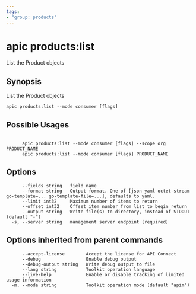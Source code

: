 ```yaml
---
tags:
- "group: products"
---
```

# apic products:list

List the Product objects

## Synopsis

List the Product objects

```
apic products:list --mode consumer [flags]
```

## Possible Usages

```

      apic products:list --mode consumer [flags] --scope org PRODUCT_NAME
      apic products:list --mode consumer [flags] PRODUCT_NAME

```

## Options

```
      --fields string   field name
      --format string   Output format. One of [json yaml octet-stream go-template=... go-template-file=...], defaults to yaml.
      --limit int32     Maximum number of items to return
      --offset int32    Offset item number from list to begin return
      --output string   Write file(s) to directory, instead of STDOUT (default "-")
  -s, --server string   management server endpoint (required)
```

## Options inherited from parent commands

```
      --accept-license        Accept the license for API Connect
      --debug                 Enable debug output
      --debug-output string   Write debug output to file
      --lang string           Toolkit operation language
      --live-help             Enable or disable tracking of limited usage information
  -m, --mode string           Toolkit operation mode (default "apim")
```
